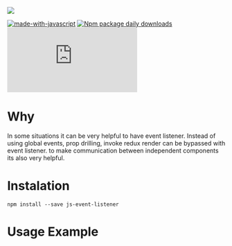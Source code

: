 ![](https://i.ibb.co/p48WrSR/JS-EVENT-LISTENER.png)

[![made-with-javascript](https://img.shields.io/badge/Made%20with-JavaScript-1f425f.svg)](https://www.javascript.com)
[![Npm package daily downloads](https://badgen.net/npm/dm/express)](https://npmjs.com/package/express)
[![Only 32 Kb](https://badge-size.herokuapp.com/Naereen/StrapDown.js/master/strapdown.min.js)](https://github.com/Naereen/StrapDown.js/blob/master/strapdown.min.js)


# Why

In some situations it can be very helpful to have event listener. Instead of using global events, prop drilling, invoke redux render can be bypassed with event listener. to make communication between independent components its also very helpful.

# Instalation

```
npm install --save js-event-listener
```

# Usage Example
